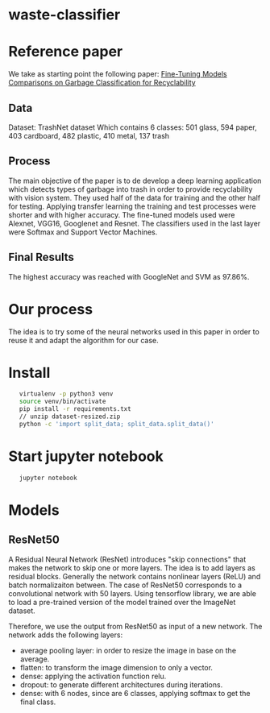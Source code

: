 # waste-classifier

# Reference paper

We take as starting point the following paper: [Fine-Tuning Models Comparisons on Garbage Classification for
Recyclability](https://arxiv.org/pdf/1908.04393.pdf)

## Data

Dataset: TrashNet dataset 
Which contains 6 classes: 
501 glass, 594 paper, 403 cardboard, 482 plastic, 410 metal, 137 trash


## Process
The main objective of the paper is to de develop a deep learning application which detects types of garbage into trash in order to
provide recyclability with vision system.
They used half of the data for training and the other half for testing. Applying transfer learning the training and test processes were shorter and with higher accuracy. The fine-tuned models used were Alexnet,
VGG16, Googlenet and Resnet. The classifiers 
used in the last layer were Softmax and Support Vector Machines. 

## Final Results
The highest accuracy was reached with GoogleNet and SVM as 97.86%. 

# Our process

The idea is to try some of the neural networks used in this paper in order to reuse it and adapt the algorithm for our case.

# Install
  ```bash
     virtualenv -p python3 venv
     source venv/bin/activate
     pip install -r requirements.txt
     // unzip dataset-resized.zip
     python -c 'import split_data; split_data.split_data()'
  ```

# Start jupyter notebook
  ```bash
     jupyter notebook
  ```
  
# Models  

## ResNet50
A Residual Neural Network (ResNet) introduces "skip connections" that makes the network to skip one or more layers. The idea is to add layers as residual blocks. Generally the network contains nonlinear layers (ReLU) and batch normalizaiton between. The case of ResNet50 corresponds to a convolutional network with 50 layers. Using tensorflow library, we are able to load a pre-trained version of the model trained over the ImageNet dataset. 

Therefore, we use the output from ResNet50 as input of a new network. The network adds the following layers:    
- average pooling layer: in order to resize the image in base on the average.      
- flatten: to transform the image dimension to only a vector.     
- dense: applying the activation function relu.     
- dropout: to generate different architectures during iterations.      
- dense: with 6 nodes, since are 6 classes, applying softmax to get the final class.      



  



